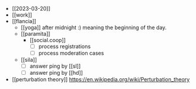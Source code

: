 - [[2023-03-20]]
- [[work]]
- [[flancia]]
  - [[yoga]] after midnight :) meaning the beginning of the day.
  - [[paramita]]
    - [[social.coop]]
      - [ ] process registrations
      - [ ] process moderation cases
  - [[sila]]
    - [ ] answer ping by [[sl]] 
    - [ ] answer ping by [[hd]]
- [[perturbation theory]] https://en.wikipedia.org/wiki/Perturbation_theory
